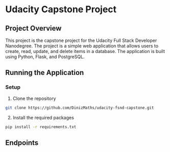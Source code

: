 # Udacity Capstone Project

## Project Overview

This project is the capstone project for the Udacity Full Stack Developer Nanodegree. The project is a simple web application that allows users to create, read, update, and delete items in a database. The application is built using Python, Flask, and PostgreSQL.


## Running the Application

### Setup

1. Clone the repository

```bash
git clone https://github.com/DinizMaths/udacity-fsnd-capstone.git
```

2. Install the required packages

```bash
pip install -r requirements.txt
```
## Endpoints



